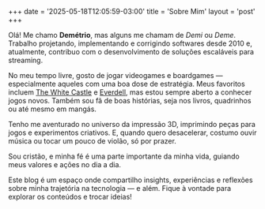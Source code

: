 +++
date = '2025-05-18T12:05:59-03:00'
title = 'Sobre Mim'
layout = 'post'
+++

Olá! Me chamo **Demétrio**, mas alguns me chamam de _Demi_ ou _Deme_. Trabalho
projetando, implementando e corrigindo softwares desde 2010 e, atualmente,
contribuo com o desenvolvimento de soluções escaláveis para streaming.

No meu tempo livre, gosto de jogar videogames e boardgames — especialmente
aqueles com uma boa dose de estratégia. Meus favoritos incluem
[The White Castle](https://boardgamegeek.com/boardgame/371942/the-white-castle) e
[Everdell](https://boardgamegeek.com/boardgame/199792/everdell), mas estou sempre
aberto a conhecer jogos novos. Também sou fã de boas histórias, seja nos livros,
quadrinhos ou até mesmo em mangás.

Tenho me aventurado no universo da impressão 3D, imprimindo peças para jogos e
experimentos criativos. E, quando quero desacelerar, costumo ouvir música ou
tocar um pouco de violão, só por prazer.

Sou cristão, e minha fé é uma parte importante da minha vida, guiando meus
valores e ações no dia a dia.

Este blog é um espaço onde compartilho insights, experiências e reflexões sobre
minha trajetória na tecnologia — e além. Fique à vontade para explorar os
conteúdos e trocar ideias!
